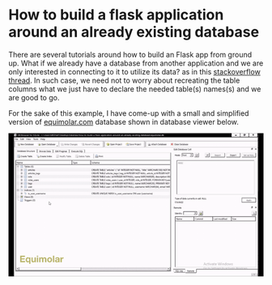# How to build a flask application around an already existing database

There are several tutorials around how to build an Flask app from ground up. What if we already have a database from another application and we are only interested in connecting to it to utilize its data? as in this [stackoverflow thread](www.). In such case, we need not to worry about recreating the table columns what we just have to declare the needed table(s) names(s) and we are good to go.

For the sake of this example, I have come-up with a small and simplified version of [equimolar.com](https://equimolar.com) database shown in database viewer below.

![Database.gif](./database.gif)